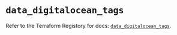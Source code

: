 # `data_digitalocean_tags`

Refer to the Terraform Registory for docs: [`data_digitalocean_tags`](https://registry.terraform.io/providers/digitalocean/digitalocean/2.34.1/docs/data-sources/tags).
